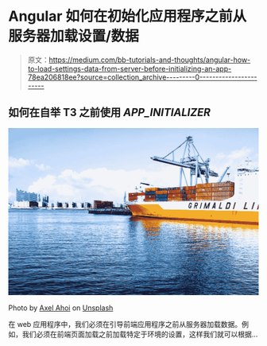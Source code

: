 # Angular 如何在初始化应用程序之前从服务器加载设置/数据

> 原文：<https://medium.com/bb-tutorials-and-thoughts/angular-how-to-load-settings-data-from-server-before-initializing-an-app-78ea206818ee?source=collection_archive---------0----------------------->

## 如何在自举 T3 之前使用 ***APP_INITIALIZER***

![](img/f470052dd8bd84d9fa55acee7b2d653a.png)

Photo by [Axel Ahoi](https://unsplash.com/@axelahoi?utm_source=medium&utm_medium=referral) on [Unsplash](https://unsplash.com?utm_source=medium&utm_medium=referral)

在 web 应用程序中，我们必须在引导前端应用程序之前从服务器加载数据。例如，我们必须在前端页面加载之前加载特定于环境的设置，这样我们就可以根据…